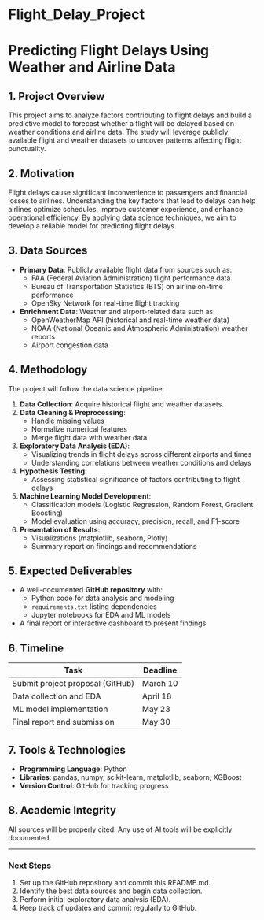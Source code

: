 # Flight_Delay_Project
# Predicting Flight Delays Using Weather and Airline Data

## **1. Project Overview**
This project aims to analyze factors contributing to flight delays and build a predictive model to forecast whether a flight will be delayed based on weather conditions and airline data. The study will leverage publicly available flight and weather datasets to uncover patterns affecting flight punctuality.

## **2. Motivation**
Flight delays cause significant inconvenience to passengers and financial losses to airlines. Understanding the key factors that lead to delays can help airlines optimize schedules, improve customer experience, and enhance operational efficiency. By applying data science techniques, we aim to develop a reliable model for predicting flight delays.

## **3. Data Sources**
- **Primary Data**: Publicly available flight data from sources such as:
  - FAA (Federal Aviation Administration) flight performance data
  - Bureau of Transportation Statistics (BTS) on airline on-time performance
  - OpenSky Network for real-time flight tracking
- **Enrichment Data**: Weather and airport-related data such as:
  - OpenWeatherMap API (historical and real-time weather data)
  - NOAA (National Oceanic and Atmospheric Administration) weather reports
  - Airport congestion data

## **4. Methodology**
The project will follow the data science pipeline:
1. **Data Collection**: Acquire historical flight and weather datasets.
2. **Data Cleaning & Preprocessing**:
   - Handle missing values
   - Normalize numerical features
   - Merge flight data with weather data
3. **Exploratory Data Analysis (EDA)**:
   - Visualizing trends in flight delays across different airports and times
   - Understanding correlations between weather conditions and delays
4. **Hypothesis Testing**:
   - Assessing statistical significance of factors contributing to flight delays
5. **Machine Learning Model Development**:
   - Classification models (Logistic Regression, Random Forest, Gradient Boosting)
   - Model evaluation using accuracy, precision, recall, and F1-score
6. **Presentation of Results**:
   - Visualizations (matplotlib, seaborn, Plotly)
   - Summary report on findings and recommendations

## **5. Expected Deliverables**
- A well-documented **GitHub repository** with:
  - Python code for data analysis and modeling
  - `requirements.txt` listing dependencies
  - Jupyter notebooks for EDA and ML models
- A final report or interactive dashboard to present findings

## **6. Timeline**
| Task | Deadline |
|------|----------|
| Submit project proposal (GitHub) | March 10 |
| Data collection and EDA | April 18 |
| ML model implementation | May 23 |
| Final report and submission | May 30 |

## **7. Tools & Technologies**
- **Programming Language**: Python
- **Libraries**: pandas, numpy, scikit-learn, matplotlib, seaborn, XGBoost
- **Version Control**: GitHub for tracking progress

## **8. Academic Integrity**
All sources will be properly cited. Any use of AI tools will be explicitly documented.

---
### **Next Steps**
1. Set up the GitHub repository and commit this README.md.
2. Identify the best data sources and begin data collection.
3. Perform initial exploratory data analysis (EDA).
4. Keep track of updates and commit regularly to GitHub.


